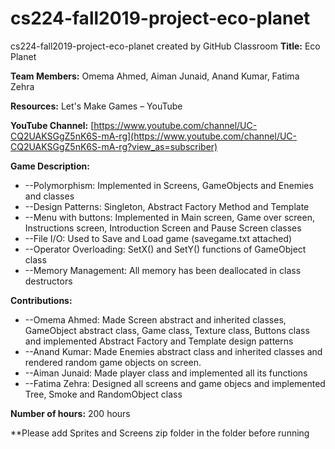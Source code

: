 # cs224-fall2019-project-eco-planet
cs224-fall2019-project-eco-planet created by GitHub Classroom
**Title:** Eco Planet

**Team Members:** Omema Ahmed, Aiman Junaid, Anand Kumar, Fatima Zehra

**Resources:** Let&#39;s Make Games – YouTube

**YouTube Channel:** [https://www.youtube.com/channel/UC-CQ2UAKSGgZ5nK6S-mA-rg](https://www.youtube.com/channel/UC-CQ2UAKSGgZ5nK6S-mA-rg?view_as=subscriber)

**Game Description:**

- --Polymorphism: Implemented in Screens, GameObjects and Enemies and classes
- --Design Patterns: Singleton, Abstract Factory Method and Template
- --Menu with buttons: Implemented in Main screen, Game over screen, Instructions screen, Introduction Screen and Pause Screen classes
- --File I/O: Used to Save and Load game (savegame.txt attached)
- --Operator Overloading: SetX() and SetY() functions of GameObject class
- --Memory Management: All memory has been deallocated in class destructors

**Contributions:**

- --Omema Ahmed: Made Screen abstract and inherited classes, GameObject abstract class, Game class, Texture class, Buttons class and implemented Abstract Factory and Template design patterns
- --Anand Kumar: Made Enemies abstract class and inherited classes and rendered random game objects on screen.
- --Aiman Junaid: Made player class and implemented all its functions
- --Fatima Zehra: Designed all screens and game objecs and implemented Tree, Smoke and RandomObject class

**Number of hours:** 200 hours

**Please add Sprites and Screens zip folder in the folder before running
